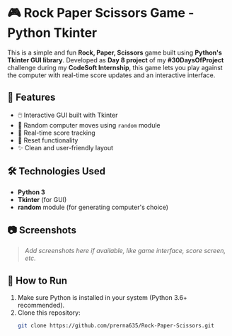 # 🎮 Rock Paper Scissors Game - Python Tkinter

This is a simple and fun **Rock, Paper, Scissors** game built using **Python's Tkinter GUI library**. Developed as **Day 8 project** of my **#30DaysOfProject** challenge during my **CodeSoft Internship**, this game lets you play against the computer with real-time score updates and an interactive interface.

## 📌 Features

- 🖱️ Interactive GUI built with Tkinter
- 🤖 Random computer moves using `random` module
- 🧮 Real-time score tracking
- 🔁 Reset functionality
- ✨ Clean and user-friendly layout

## 🛠️ Technologies Used

- **Python 3**
- **Tkinter** (for GUI)
- **random** module (for generating computer's choice)

## 📷 Screenshots

> _Add screenshots here if available, like game interface, score screen, etc._

## 🚀 How to Run

1. Make sure Python is installed in your system (Python 3.6+ recommended).
2. Clone this repository:
   ```bash
   git clone https://github.com/prerna635/Rock-Paper-Scissors.git
